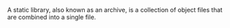 A static library, also known as an archive, is a collection of object files that are combined into a single file.
